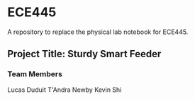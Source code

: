 # ECE445 
A repository to replace the physical lab notebook for ECE445.

## Project Title: **Sturdy Smart Feeder**

### Team Members
Lucas Duduit
T'Andra Newby
Kevin Shi
